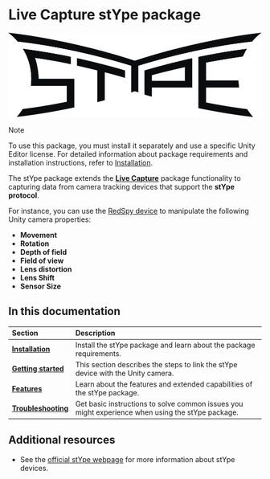 # Live Capture stYpe package

![stYpe logo](images/stype-logo-black.png)

>[!NOTE]
> To use this package, you must install it separately and use a specific Unity Editor license. For detailed information about package requirements and installation instructions, refer to [Installation](installation.md).

The stYpe package extends the [**Live Capture**](https://docs.unity3d.com/Packages/com.unity.live-capture@latest) package functionality to capturing data from camera tracking devices that support the **stYpe protocol**.

For instance, you can use the [RedSpy device](https://www.stype.tv/redspy) to manipulate the following Unity camera properties:

- **Movement**
- **Rotation**
- **Depth of field**
- **Field of view**
- **Lens distortion**
- **Lens Shift**
- **Sensor Size**

## In this documentation

 | Section | Description |
 |:---|:---|
 | [**Installation**](installation.md) | Install the stYpe package and learn about the package requirements. |
 | [**Getting started**](getting-started.md) | This section describes the steps to link the stYpe device with the Unity camera. |
 | [**Features**](features.md) | Learn about the features and extended capabilities of the stYpe package. |
 | [**Troubleshooting**](troubleshooting.md) | Get basic instructions to solve common issues you might experience when using the stYpe package. |

## Additional resources

* See the [official stYpe webpage](https://www.stype.tv) for more information about stYpe devices.
